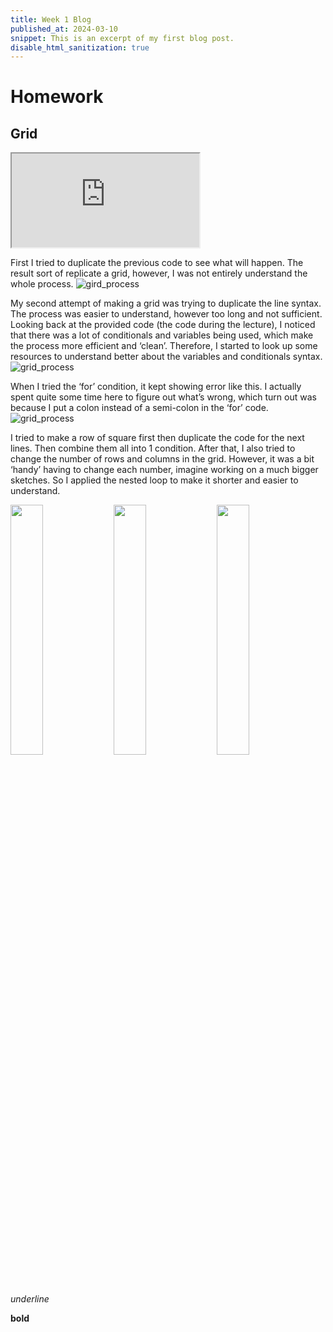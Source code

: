 ```yaml
---
title: Week 1 Blog
published_at: 2024-03-10
snippet: This is an excerpt of my first blog post.
disable_html_sanitization: true
---
```


# Homework

## Grid

<iframe id="homework_grid" src="https://editor.p5js.org/MaiHanNguyen1404/full/zTj7GkpDo"></iframe>

<script type="module">
  const iframe = document.getElementById (`homework_grid`)
  iframe.width  = iframe.parentNode.scrollWidth
  iframe.height = iframe.parentNode.scrollWidth + 42
</script>

First I tried to duplicate the previous code to see what will happen. The result sort of replicate a grid, however, I was not entirely understand the whole process. ![gird_process](w01s01/1.png) 

My second attempt of making a grid was trying to duplicate the line syntax. The process was easier to understand, however too long and not sufficient. Looking back at the provided code (the code during the lecture), I noticed that there was a lot of conditionals and variables being used, which make the process more efficient and ‘clean’. Therefore, I started to look up some resources to understand better about the variables and conditionals syntax. ![grid_process](w01s01/2.png)

When I tried the ‘for’ condition, it kept showing error like this. I actually spent quite some time here to figure out what’s wrong, which turn out was because I put a colon instead of a semi-colon in the ‘for’ code. ![grid_process](w01s01/error.png)

I tried to make a row of square first then duplicate the code for the next lines. Then combine them all into 1 condition. After that, I also tried to change the number of rows and columns in the grid. However, it was a bit ‘handy’ having to change each number, imagine working on a much bigger sketches. So I applied the nested loop to make it shorter and easier to understand.
<p float="center">
  <img src="/w01s01/duplicate.png" width="32%" />
  <img src="/w01s01/nested_loops.png" width="32%" /> 
  <img src="/w01s01/naming.png" width="32%" />
</p>



_underline_

**bold**



